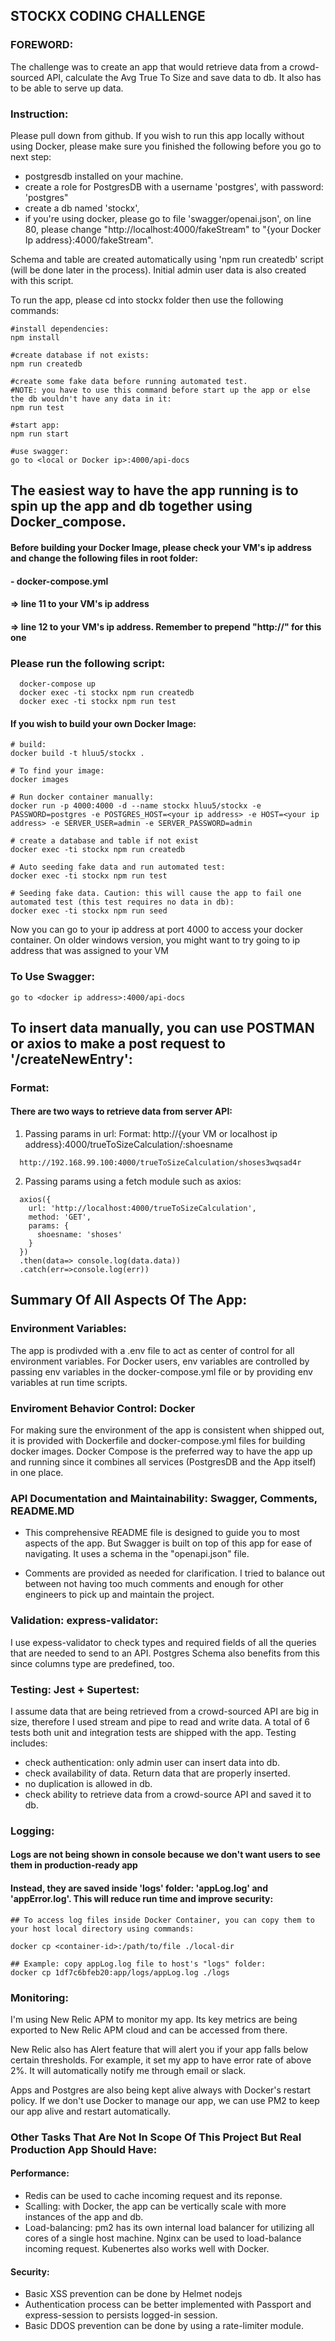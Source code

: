 ## STOCKX CODING CHALLENGE

### FOREWORD:
The challenge was to create an app that would retrieve data from a crowd-sourced API, calculate the Avg True To Size and save data to db. It also has to be able to serve up data.

### Instruction:
Please pull down from github. If you wish to run this app locally without using Docker, please make sure you finished the following before you go to next step:
- postgresdb installed on your machine.
- create a role for PostgresDB with a username 'postgres', with password: 'postgres"
- create a db named 'stockx',
- if you're using docker, please go to file 'swagger/openai.json', on line 80, please change "http://localhost:4000/fakeStream" to "{your Docker Ip address}:4000/fakeStream".

Schema and table are created automatically using 'npm run createdb' script (will be done later in the process). Initial admin user data is also created with this script.

To run the app, please cd into stockx folder then use the following commands:
```
#install dependencies:
npm install

#create database if not exists:
npm run createdb

#create some fake data before running automated test.
#NOTE: you have to use this command before start up the app or else the db wouldn't have any data in it:
npm run test

#start app:
npm run start

#use swagger:
go to <local or Docker ip>:4000/api-docs
```
## The easiest way to have the app running is to spin up the app and db together using Docker_compose.
#### Before building your Docker Image, please check your VM's ip address and change the following files in root folder:
#### - docker-compose.yml
####  => line 11 to your VM's ip address
####  => line 12 to your VM's ip address. Remember to prepend "http://" for this one

### Please run the following script:
```
  docker-compose up
  docker exec -ti stockx npm run createdb
  docker exec -ti stockx npm run test
```

#### If you wish to build your own Docker Image:

```
# build:
docker build -t hluu5/stockx .

# To find your image:
docker images

# Run docker container manually:
docker run -p 4000:4000 -d --name stockx hluu5/stockx -e PASSWORD=postgres -e POSTGRES_HOST=<your ip address> -e HOST=<your ip address> -e SERVER_USER=admin -e SERVER_PASSWORD=admin

# create a database and table if not exist
docker exec -ti stockx npm run createdb

# Auto seeding fake data and run automated test:
docker exec -ti stockx npm run test

# Seeding fake data. Caution: this will cause the app to fail one automated test (this test requires no data in db):
docker exec -ti stockx npm run seed
```

Now you can go to your ip address at port 4000 to access your docker container. On older windows version, you might want to try going to ip address that was assigned to your VM

### To Use Swagger:
```
go to <docker ip address>:4000/api-docs
```

## To insert data manually, you can use POSTMAN or axios to make a post request to '/createNewEntry':
### Format:
#### There are two ways to retrieve data from server API:
1. Passing params in url:
Format: http://{your VM or localhost ip address}:4000/trueToSizeCalculation/:shoesname
```
  http://192.168.99.100:4000/trueToSizeCalculation/shoses3wqsad4r
```

2. Passing params using a fetch module such as axios:
  ```
    axios({
      url: 'http://localhost:4000/trueToSizeCalculation',
      method: 'GET',
      params: {
        shoesname: 'shoses'
      }
    })
    .then(data=> console.log(data.data))
    .catch(err=>console.log(err))
  ```

## Summary Of All Aspects Of The App:
### Environment Variables:
The app is prodivded with a .env file to act as center of control for all environment variables. For Docker users, env variables are controlled by passing env variables in the docker-compose.yml file or by providing env variables at run time scripts.

### Enviroment Behavior Control: Docker
For making sure the environment of the app is consistent when shipped out, it is provided with Dockerfile and docker-compose.yml files for building docker images. Docker Compose is the preferred way to have the app up and running since it combines all services (PostgresDB and the App itself) in one place.

### API Documentation and Maintainability: Swagger, Comments, README.MD
- This comprehensive README file is designed to guide you to most aspects of the app. But Swagger is built on top of this app for ease of navigating. It uses a schema in the "openapi.json" file.

- Comments are provided as needed for clarification. I tried to balance out between not having too much comments and enough for other engineers to pick up and maintain the project.

### Validation: express-validator:
I use expess-validator to check types and required fields of all the queries that are needed to send to an API. Postgres Schema also benefits from this since columns type are predefined, too.

### Testing: Jest + Supertest:
I assume data that are being retrieved from a crowd-sourced API are big in size, therefore I used stream and pipe to read and write data. A total of 6 tests both unit and integration tests are shipped with the app. Testing includes:
- check authentication: only admin user can insert data into db.
- check availability of data. Return data that are properly inserted.
- no duplication is allowed in db.
- check ability to retrieve data from a crowd-source API and saved it to db.

### Logging:
#### Logs are not being shown in console because we don't want users to see them in production-ready app
#### Instead, they are saved inside 'logs' folder: 'appLog.log' and 'appError.log'. This will reduce run time and improve security:
```
## To access log files inside Docker Container, you can copy them to your host local directory using commands:

docker cp <container-id>:/path/to/file ./local-dir

## Example: copy appLog.log file to host's "logs" folder:
docker cp 1df7c6bfeb20:app/logs/appLog.log ./logs
```
### Monitoring:
I'm using New Relic APM to monitor my app. Its key metrics are being exported to New Relic APM cloud and can be accessed from there.

New Relic also has Alert feature that will alert you if your app falls below certain thresholds. For example, it set my app to have error rate of above 2%. It will automatically notify me through email or slack.

Apps and Postgres are also being kept alive always with Docker's restart policy.
If we don't use Docker to manage our app, we can use PM2 to keep our app alive and restart automatically.

### Other Tasks That Are Not In Scope Of This Project But Real Production App Should Have:
#### Performance:
- Redis can be used to cache incoming request and its reponse.
- Scalling: with Docker, the app can be vertically scale with more instances of the app and db.
- Load-balancing: pm2 has its own internal load balancer for utilizing all cores of a single host machine. Nginx can be used to load-balance incoming request. Kubenertes also works well with Docker.

#### Security:
- Basic XSS prevention can be done by Helmet nodejs
- Authentication process can be better implemented with Passport and express-session to persists logged-in session.
- Basic DDOS prevention can be done by using a rate-limiter module.
